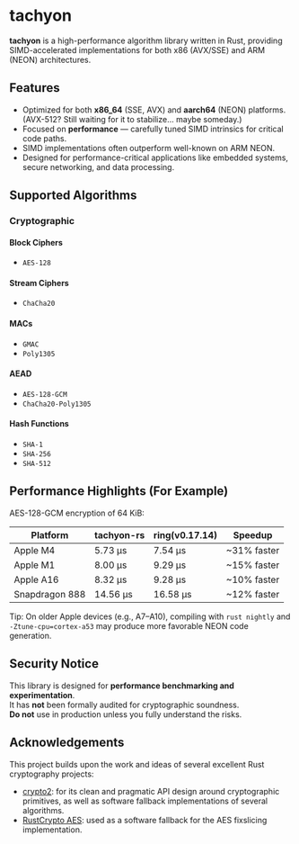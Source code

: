 # tachyon

**tachyon** is a high-performance algorithm library written in Rust, providing SIMD-accelerated implementations for both x86 (AVX/SSE) and ARM (NEON) architectures.

## Features

- Optimized for both **x86_64** (SSE, AVX) and **aarch64** (NEON) platforms. (AVX-512? Still waiting for it to stabilize... maybe someday.)
- Focused on **performance** — carefully tuned SIMD intrinsics for critical code paths.
- SIMD implementations often outperform well-known on ARM NEON.
- Designed for performance-critical applications like embedded systems, secure networking, and data processing.

## Supported Algorithms

### Cryptographic

#### Block Ciphers
- `AES-128`

#### Stream Ciphers
- `ChaCha20`

#### MACs
- `GMAC`
- `Poly1305`

#### AEAD
- `AES-128-GCM`
- `ChaCha20-Poly1305`

#### Hash Functions
- `SHA-1`
- `SHA-256`
- `SHA-512`

## Performance Highlights (For Example)

AES-128-GCM encryption of 64 KiB:

| Platform      | tachyon-rs | ring(v0.17.14)  | Speedup       |
|---------------|------------|----------|---------------|
| Apple M4      | 5.73 µs    | 7.54 µs  | ~31% faster   |
| Apple M1      | 8.00 µs    | 9.29 µs  | ~15% faster   |
| Apple A16     | 8.32 µs    | 9.28 µs  | ~10% faster   |
| Snapdragon 888 | 14.56 µs   | 16.58 µs | ~12% faster   |

Tip: On older Apple devices (e.g., A7–A10), compiling with `rust nightly` and `-Ztune-cpu=cortex-a53` may produce more favorable NEON code generation.

## Security Notice

This library is designed for **performance benchmarking and experimentation**.  
It has **not** been formally audited for cryptographic soundness.  
**Do not** use in production unless you fully understand the risks.

## Acknowledgements

This project builds upon the work and ideas of several excellent Rust cryptography projects:

- [crypto2](https://github.com/shadowsocks/crypto2): for its clean and pragmatic API design around cryptographic primitives, as well as software fallback implementations of several algorithms.
- [RustCrypto AES](https://github.com/RustCrypto/block-ciphers/tree/master/aes): used as a software fallback for the AES fixslicing implementation.
